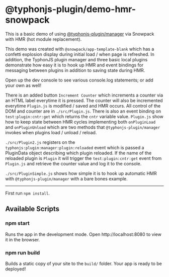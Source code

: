 # @typhonjs-plugin/demo-hmr-snowpack

This is a basic demo of using [@typhonjs-plugin/manager](https://github.com/typhonjs-node-plugin/manager) via Snowpack 
with HMR (hot module replacement).

This demo was created with `@snowpack/app-template-blank` which has a confetti explosion display during initial load / 
when page is refreshed. In addition, the TyphonJS plugin manager and three basic local plugins demonstrate how easy it 
is to hook up HMR and event bindings for messaging between plugins in addition to saving state during HMR.

Open up the dev console to see various console.log statements; or add your own as well!

There is an added button `Increment Counter` which increments a counter via an HTML label everytime it is pressed. The 
counter will also be incremented everytime `Plugin.js` is modified / saved and HMR occurs. All control of the DOM 
and counter are in `./src/Plugin.js`. There is also an event binding on `test:plugin:cntr:get` which returns the `cntr`
variable value. `Plugin.js` show how to keep state between HMR cycles implementing both `onPluginLoad` and 
`onPluginUnload` which are two methods that `@typhonjs-plugin/manager` invokes when plugins load / unload / reload.

`./src/Plugin2.js` registers on the `typhonjs:plugin:manager:plugin:reloaded` event which is passed a PluginData object
describing which plugin reloaded. If the name of the reloaded plugin is `Plugin` it will trigger the 
`test:plugin:cntr:get` event from `Plugin.js` and retrieve the counter value and log it to the console.

`./src/PluginSimple.js` shows how simple it is to hook up automatic HMR with `@typhonjs-plugin/manager` with a bare
bones example.

-----

First run `npm install`.

## Available Scripts

### npm start

Runs the app in the development mode.
Open http://localhost:8080 to view it in the browser.

### npm run build

Builds a static copy of your site to the `build/` folder.
Your app is ready to be deployed!
